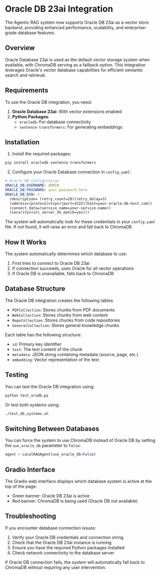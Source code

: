 # Oracle DB 23ai Integration

The Agentic RAG system now supports Oracle DB 23ai as a vector store backend, providing enhanced performance, scalability, and enterprise-grade database features.

## Overview

Oracle Database 23ai is used as the default vector storage system when available, with ChromaDB serving as a fallback option. This integration leverages Oracle's vector database capabilities for efficient semantic search and retrieval.

## Requirements

To use the Oracle DB integration, you need:

1. **Oracle Database 23ai**: With vector extensions enabled
2. **Python Packages**:
   - `oracledb`: For database connectivity
   - `sentence-transformers`: For generating embeddings

## Installation

1. Install the required packages:

```bash
pip install oracledb sentence-transformers
```

2. Configure your Oracle Database connection in `config.yaml`:

```yaml
# Oracle DB Configuration
ORACLE_DB_USERNAME: ADMIN
ORACLE_DB_PASSWORD: your_password_here
ORACLE_DB_DSN: >-
  (description= (retry_count=20)(retry_delay=3)
  (address=(protocol=tcps)(port=1522)(host=your-oracle-db-host.com))
  (connect_data=(service_name=your-service-name))
  (security=(ssl_server_dn_match=yes)))
```

The system will automatically look for these credentials in your `config.yaml` file. If not found, it will raise an error and fall back to ChromaDB.

## How It Works

The system automatically determines which database to use:

1. First tries to connect to Oracle DB 23ai
2. If connection succeeds, uses Oracle for all vector operations
3. If Oracle DB is unavailable, falls back to ChromaDB

## Database Structure

The Oracle DB integration creates the following tables:

- `PDFCollection`: Stores chunks from PDF documents
- `WebCollection`: Stores chunks from web content
- `RepoCollection`: Stores chunks from code repositories
- `GeneralCollection`: Stores general knowledge chunks

Each table has the following structure:
- `id`: Primary key identifier
- `text`: The text content of the chunk
- `metadata`: JSON string containing metadata (source, page, etc.)
- `embedding`: Vector representation of the text

## Testing

You can test the Oracle DB integration using:

```bash
python test_oradb.py
```

Or test both systems using:

```bash
./test_db_systems.sh
```

## Switching Between Databases

You can force the system to use ChromaDB instead of Oracle DB by setting the `use_oracle_db` parameter to `False`:

```python
agent = LocalRAGAgent(use_oracle_db=False)
```

## Gradio Interface

The Gradio web interface displays which database system is active at the top of the page:

- Green banner: Oracle DB 23ai is active
- Red banner: ChromaDB is being used (Oracle DB not available)

## Troubleshooting

If you encounter database connection issues:

1. Verify your Oracle DB credentials and connection string
2. Check that the Oracle DB 23ai instance is running
3. Ensure you have the required Python packages installed
4. Check network connectivity to the database server

If Oracle DB connection fails, the system will automatically fall back to ChromaDB without requiring any user intervention. 